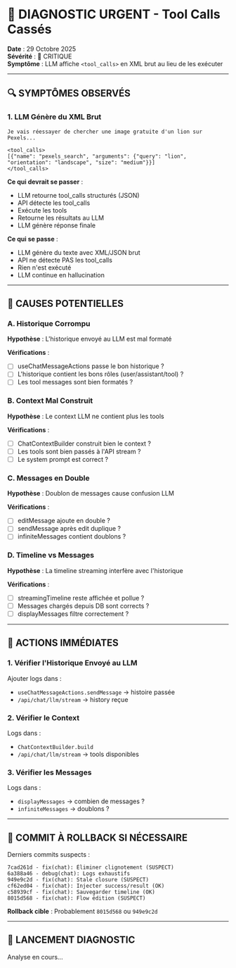 # 🚨 DIAGNOSTIC URGENT - Tool Calls Cassés

**Date** : 29 Octobre 2025  
**Sévérité** : 🔴 CRITIQUE  
**Symptôme** : LLM affiche `<tool_calls>` en XML brut au lieu de les exécuter

---

## 🔍 SYMPTÔMES OBSERVÉS

### 1. LLM Génère du XML Brut

```
Je vais réessayer de chercher une image gratuite d'un lion sur Pexels...

<tool_calls>
[{"name": "pexels_search", "arguments": {"query": "lion", "orientation": "landscape", "size": "medium"}}]
</tool_calls>
```

**Ce qui devrait se passer** :
- LLM retourne tool_calls structurés (JSON)
- API détecte les tool_calls
- Exécute les tools
- Retourne les résultats au LLM
- LLM génère réponse finale

**Ce qui se passe** :
- LLM génère du texte avec XML/JSON brut
- API ne détecte PAS les tool_calls
- Rien n'est exécuté
- LLM continue en hallucination

---

## 🎯 CAUSES POTENTIELLES

### A. Historique Corrompu

**Hypothèse** : L'historique envoyé au LLM est mal formaté

**Vérifications** :
- [ ] useChatMessageActions passe le bon historique ?
- [ ] L'historique contient les bons rôles (user/assistant/tool) ?
- [ ] Les tool messages sont bien formatés ?

### B. Context Mal Construit

**Hypothèse** : Le context LLM ne contient plus les tools

**Vérifications** :
- [ ] ChatContextBuilder construit bien le context ?
- [ ] Les tools sont bien passés à l'API stream ?
- [ ] Le system prompt est correct ?

### C. Messages en Double

**Hypothèse** : Doublon de messages cause confusion LLM

**Vérifications** :
- [ ] editMessage ajoute en double ?
- [ ] sendMessage après edit duplique ?
- [ ] infiniteMessages contient doublons ?

### D. Timeline vs Messages

**Hypothèse** : La timeline streaming interfère avec l'historique

**Vérifications** :
- [ ] streamingTimeline reste affichée et pollue ?
- [ ] Messages chargés depuis DB sont corrects ?
- [ ] displayMessages filtre correctement ?

---

## 🔧 ACTIONS IMMÉDIATES

### 1. Vérifier l'Historique Envoyé au LLM

Ajouter logs dans :
- `useChatMessageActions.sendMessage` → histoire passée
- `/api/chat/llm/stream` → history reçue

### 2. Vérifier le Context

Logs dans :
- `ChatContextBuilder.build`
- `/api/chat/llm/stream` → tools disponibles

### 3. Vérifier les Messages

Logs dans :
- `displayMessages` → combien de messages ?
- `infiniteMessages` → doublons ?

---

## 📝 COMMIT À ROLLBACK SI NÉCESSAIRE

Derniers commits suspects :

```
7cad261d - fix(chat): Éliminer clignotement (SUSPECT)
6a388a46 - debug(chat): Logs exhaustifs
949e9c2d - fix(chat): Stale closure (SUSPECT)
cf62ed04 - fix(chat): Injecter success/result (OK)
c58939cf - fix(chat): Sauvegarder timeline (OK)
8015d568 - fix(chat): Flow édition (SUSPECT)
```

**Rollback cible** : Probablement `8015d568` ou `949e9c2d`

---

## 🚀 LANCEMENT DIAGNOSTIC

Analyse en cours...


